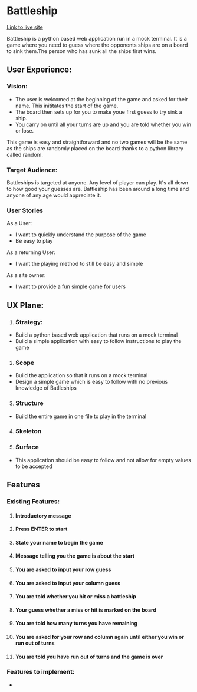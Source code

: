 # Battleship

[Link to live site](https://battleship-battle.herokuapp.com/)

Battleship is a python based web application run in a mock terminal.
It is a game where you need to guess where the opponents ships are on a board to sink them.The person who has sunk all the ships first wins.

## User Experience:

### Vision:
- The user is welcomed at the beginning of the game and asked for their name. This inititates the start of the game. 
- The board then sets up for you to make youe first guess to try sink a ship.
- You carry on until all your turns are up and you are told whether you win or lose.

This game is easy and straightforward and no two games will be the same as the ships are randomly placed on the board thanks to a python library called random.

### Target Audience:

Battleships is targeted at anyone. Any level of player can play. It's all down to how good your guesses are.
Battleship has been around a long time and anyone of any age would appreciate it.

### User Stories

As a User:
- I want to quickly understand the purpose of the game
- Be easy to play

As a returning User:
- I want the playing method to still be easy and simple

As a site owner:
- I want to provide a fun simple game for users

## UX Plane:

1. ### Strategy:
* Build a python based web application that runs on a mock terminal
* Build a simple application with easy to follow instructions to play the game

2. ### Scope
* Build the application so that it runs on a mock terminal
* Design a simple game which is easy to follow with no previous knowledge of Batlleships

3. ### Structure
* Build the entire game in one file to play in the terminal

4. ### Skeleton

5. ### Surface
* This application should be easy to follow and not allow for empty values to be accepted

## Features
### Existing Features:

1. #### Introductory message 
2. #### Press ENTER to start
3. #### State your name to begin the game
4. #### Message telling you the game is about the start
5. #### You are asked to input your row guess
6. #### You are asked to input your column guess
7. #### You are told whether you hit or miss a battleship
8. #### Your guess whether a miss or hit is marked on the board
9. #### You are told how many turns you have remaining
10. #### You are asked for your row and column again until either you win or run out of turns
11. #### You are told you have run out of turns and the game is over

### Features to implement:

- 

